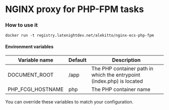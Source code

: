 NGINX proxy for PHP-FPM tasks
=============================

### How to use it

`docker run -t registry.latenightdev.net/alekitto/nginx-ecs-php-fpm`

#### Environment variables

| Variable name     | Default | Description                                                           |
| ----------------- | ------- | --------------------------------------------------------------------- |
| DOCUMENT_ROOT     | /app    | The PHP container path in which the entrypoint (index.php) is located |
| PHP_FCGI_HOSTNAME | php     | The PHP container name                                                |

You can override these variables to match your configuration.

